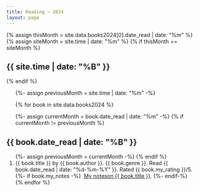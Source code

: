 ```yaml
---
title: Reading – 2024
layout: page
---
```


{% assign thisMonth = site.data.books2024[0].date_read | date: "%m" %}
{% assign siteMonth = site.time | date: "%m" %}
{% if thisMonth == siteMonth %}
<h2>{{ site.time | date: "%B" }}</h2>
{% endif %}

<ol reversed>
{%- assign previousMonth = site.time | date: "%m" -%}

{% for book in site.data.books2024 %}

{%- assign currentMonth = book.date_read | date: "%m" -%}
{% if currentMonth != previousMonth %}
</ol>

<h2>{{ book.date_read | date: "%B" }}</h2>
<ol reversed>
{%- assign previousMonth = currentMonth -%}
{% endif %}
	<li class="{% if book.my_rating == 5 %} five-star{% endif %}">
		<span class="title">{{ book.title }}</span> by <span class="author">{{ book.author }}</span>.
		<span class="genre">{{ book.genre }}</span>.
		<span class="read">Read {{ book.date_read | date: "%d-%m-%Y" }}.</span>
		<span class="rating">Rated {{ book.my_rating }}/5</span>.
		{%- if book.my_notes -%}
		&nbsp;<a href="{{ book.my_notes }}">My notes<span class="sr-only">on {{ book.title }}</span></a>.
		{%- endif-%}
	</li>
{% endfor %}
</ol>